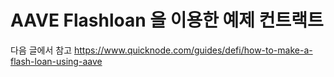 # AAVE Flashloan 을 이용한 예제 컨트랙트
다음 글에서 참고
https://www.quicknode.com/guides/defi/how-to-make-a-flash-loan-using-aave
